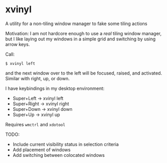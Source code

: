 # xvinyl 
A utility for a non-tiling window manager to fake some tiling actions

Motivation:
I am not hardcore enough to use a *real* tiling window manager, but I like laying out my windows in a simple grid and switching by using arrow keys. 

Call:

`$ xvinyl left`

and the next window over to the left will be focused, raised, and activated. Similar with right, up, or down.

I have keybindings in my desktop environment:
* Super+Left -> xvinyl left
* Super+Right -> xvinyl right
* Super+Down -> xvinyl down
* Super+Up -> xvinyl up

Requires `wmctrl` and `xdotool`

TODO:
* Include current visibility status in selection criteria
* Add placement of windows
* Add switching between colocated windows
